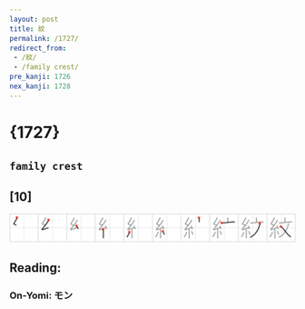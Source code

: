 ```yaml
---
layout: post
title: 紋
permalink: /1727/
redirect_from:
 - /紋/
 - /family crest/
pre_kanji: 1726
nex_kanji: 1728
---
```


# {1727}

## `family crest`

## [10]

<div class="stroke"><img src="../images/E7B48B.png" /></div>

## Reading:

### On-Yomi: モン
